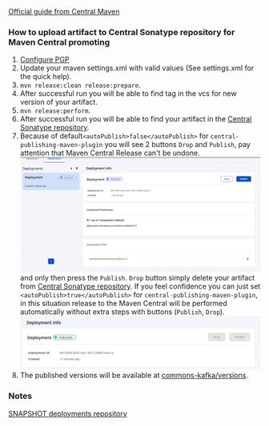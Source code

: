 [Official guide from Central Maven](https://central.sonatype.org/publish/publish-portal-maven/)

### How to upload artifact to Central Sonatype repository for Maven Central promoting

  1. [Configure PGP](https://central.sonatype.org/pages/working-with-pgp-signatures.html)
  2. Update your maven settings.xml with valid values (See settings.xml for the quick help).
  3. `mvn release:clean release:prepare`.
  4. After successful run you will be able to find tag in the vcs for new version of your artifact.
  4. `mvn release:perform`.
  5. After successful run you will be able to find your artifact in the [Central Sonatype repository](https://central.sonatype.com/publishing/deployments).
  6. Because of default`<autoPublish>false</autoPublish>` for `central-publishing-maven-plugin` 
  you will see 2 buttons `Drop` and `Publish`, pay attention that Maven Central Release can't be 
     undone.
  ![publish_deployment.png](assets/publish_deployment.png)and only then press the `Publish`. 
     `Drop` button simply delete your artifact from
     [Central Sonatype repository](https://central.sonatype.com/publishing/deployments). If you feel confidence you can just set
  `<autoPublish>true</autoPublish>` for `central-publishing-maven-plugin`, in this situation 
   release to the Maven Central will be performed automatically without extra steps with buttons (`Publish`, `Drop`).
  ![assets/published_artifact.png](assets/published_artifact.png)
   7. The published versions will be available at [commons-kafka/versions](https://central.sonatype.com/artifact/com.epam.eco/commons-kafka/versions).
### Notes

[SNAPSHOT deployments repository](https://central.sonatype.org/publish/publish-portal-snapshots/)
